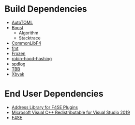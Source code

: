 # Build Dependencies
* [AutoTOML](https://github.com/Ryan-rsm-McKenzie/AutoTOML)
* [Boost](https://www.boost.org/)
	* Algorithm
	* Stacktrace
* [CommonLibF4](https://github.com/Ryan-rsm-McKenzie/CommonLibF4)
* [fmt](https://github.com/fmtlib/fmt)
* [Frozen](https://github.com/serge-sans-paille/frozen)
* [robin-hood-hashing](https://github.com/martinus/robin-hood-hashing)
* [spdlog](https://github.com/gabime/spdlog)
* [TBB](https://github.com/oneapi-src/oneTBB)
* [Xbyak](https://github.com/herumi/xbyak)

# End User Dependencies
* [Address Library for F4SE Plugins](https://www.nexusmods.com/fallout4/mods/47327)
* [Microsoft Visual C++ Redistributable for Visual Studio 2019](https://support.microsoft.com/en-us/help/2977003/the-latest-supported-visual-c-downloads)
* [F4SE](https://f4se.silverlock.org/)

